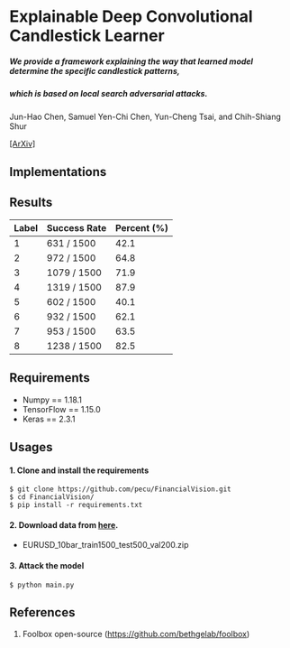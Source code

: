 # Explainable Deep Convolutional Candlestick Learner
##### We provide a framework explaining the way that learned model determine the specific candlestick patterns,
##### which is based on local search adversarial attacks.
Jun-Hao Chen, Samuel Yen-Chi Chen, Yun-Cheng Tsai, and Chih-Shiang Shur    
    
[[ArXiv]](https://arxiv.org/pdf/2001.02767)

## Implementations


## Results
| Label  | Success Rate | Percent (%) |
| ------------- | ------------- | ------------- |
| 1  | 631 / 1500  | 42.1 |
| 2  | 972 / 1500  | 64.8 |
| 3  | 1079 / 1500  | 71.9 |
| 4  | 1319 / 1500  | 87.9 |
| 5  | 602 / 1500  | 40.1 |
| 6  | 932 / 1500  | 62.1 |
| 7  | 953 / 1500  | 63.5 |
| 8  | 1238 / 1500  | 82.5 |

## Requirements
* Numpy == 1.18.1
* TensorFlow == 1.15.0
* Keras == 2.3.1

## Usages
#### 1. Clone and install the requirements    
    $ git clone https://github.com/pecu/FinancialVision.git
    $ cd FinancialVision/
    $ pip install -r requirements.txt
#### 2. Download data from [here](https://drive.google.com/drive/folders/1hbA3EaMrf9CZBgU6VqQcAseBHuEuQgi-?fbclid=IwAR1dqeY7Q4DCYsdTGBWopDb3W4o6-ixCzRKlUNslHMZjQKuYg_JOHeWxRJs).
- EURUSD_10bar_train1500_test500_val200.zip
#### 3. Attack the model     
    $ python main.py


## References
1. Foolbox open-source (<https://github.com/bethgelab/foolbox>)
